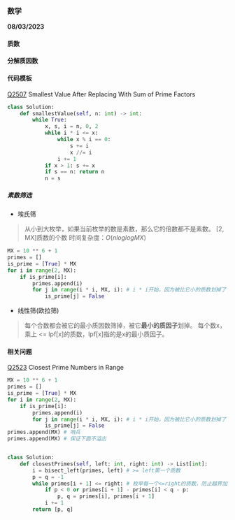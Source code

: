 ### 数学

**08/03/2023**

#### 质数

#### 分解质因数
> 
> 

#### 代码模板 

[Q2507] Smallest Value After Replacing With Sum of Prime Factors
>

```python
class Solution:
    def smallestValue(self, n: int) -> int:
        while True:
            x, s, i = n, 0, 2
            while i * i <= x:
                while x % i == 0:
                    s += i
                    x //= i 
                i += 1
            if x > 1: s += x 
            if s == n: return n
            n = s 
```

##### 素数筛选
- 埃氏筛
> 从小到大枚举，如果当前枚举的数是素数，那么它的倍数都不是素数。
> [2, MX]质数的个数
> 时间复杂度：$`O(nloglogMX)`$
```python
MX = 10 ** 6 + 1
primes = []
is_prime = [True] * MX 
for i in range(2, MX):
    if is_prime[i]:
        primes.append(i)
        for j in range(i * i, MX, i): # i * i开始，因为被比它小的质数划掉了
            is_prime[j] = False
```

- 线性筛(欧拉筛)
> 每个合数都会被它的最小质因数筛掉，被它**最小的质因子**划掉。
> 每个数x，乘上 <= lpf[x]的质数，lpf[x]指的是x的最小质因子。


#### 相关问题

[Q2523] Closest Prime Numbers in Range
```python
MX = 10 ** 6 + 1
primes = []
is_prime = [True] * MX 
for i in range(2, MX):
    if is_prime[i]:
        primes.append(i)
        for j in range(i * i, MX, i): # i * i开始，因为被比它小的质数划掉了
            is_prime[j] = False
primes.append(MX) # 哨兵
primes.append(MX) # 保证下面不溢出


class Solution:
    def closestPrimes(self, left: int, right: int) -> List[int]:
        i = bisect_left(primes, left) # >= left第一个质数
        p = q = -1
        while primes[i + 1] <= right: # 枚举每一个<=right的质数，防止越界加两个哨兵
            if p < 0 or primes[i + 1] - primes[i] < q - p:
                p, q = primes[i], primes[i + 1]
            i += 1
        return [p, q] 
```


[//]: # 
   [Q34]: <https://leetcode.cn/problems/find-first-and-last-position-of-element-in-sorted-array/description/>
   [Q2507]: <https://leetcode.com/problems/smallest-value-after-replacing-with-sum-of-prime-factors/description/>
   [Q2523]: <https://leetcode.com/problems/closest-prime-numbers-in-range/description/>
